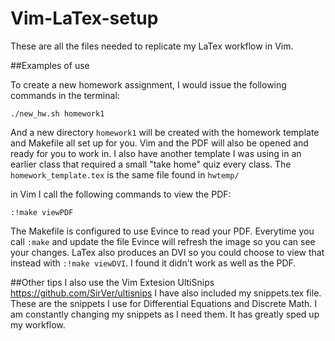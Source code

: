# Vim-LaTex-setup
These are all the files needed to replicate my LaTex workflow in Vim.

##Examples of use
  
  To create a new homework assignment, I would issue the following commands in the terminal:
  ```
  ./new_hw.sh homework1
  ```
  And a new directory `homework1` will be created with the homework template and Makefile all set up for you. Vim and the PDF will also be opened and ready for you to work in. I also have another template I was using in an earlier class that required a small "take home" quiz every class.
  The `homework_template.tex` is the same file found in `hwtemp/`
  
  in Vim I call the following commands to view the PDF:
  ```
  :!make viewPDF
  ```
  The Makefile is configured to use Evince to read your PDF. Everytime you call `:make` and update the file Evince will refresh the image so you can see your changes.
    LaTex also produces an DVI so you could choose to view that instead with `:!make viewDVI`. I found it didn't work as well as the PDF.
  
##Other tips
  I also use the Vim Extesion UltiSnips https://github.com/SirVer/ultisnips
  I have also included my snippets.tex file. These are the snippets I use for Differential Equations and Discrete Math. I am constantly changing my snippets as I need them. It has greatly sped up my workflow.
